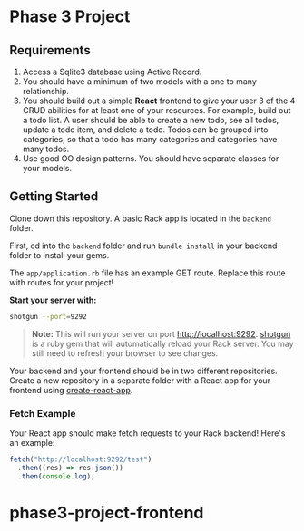 # Phase 3 Project

## Requirements

1. Access a Sqlite3 database using Active Record.
2. You should have a minimum of two models with a one to many relationship.
3. You should build out a simple **React** frontend to give your user 3 of the 4
   CRUD abilities for at least one of your resources. For example, build out a
   todo list. A user should be able to create a new todo, see all todos,
   update a todo item, and delete a todo. Todos can be grouped into categories,
   so that a todo has many categories and categories have many todos.
4. Use good OO design patterns. You should have separate classes for your
   models.

## Getting Started

Clone down this repository. A basic Rack app is located in the `backend` folder.

First, cd into the `backend` folder and run `bundle install` in your backend
folder to install your gems.

The `app/application.rb` file has an example GET route. Replace this route with
routes for your project!

**Start your server with:**

```sh
shotgun --port=9292
```

> **Note:** This will run your server on port
> [http://localhost:9292](http://localhost:9292).
> [shotgun](https://github.com/rtomayko/shotgun) is a ruby gem that will
> automatically reload your Rack server. You may still need to refresh your
> browser to see changes.

Your backend and your frontend should be in two different repositories. Create a
new repository in a separate folder with a React app for your frontend using
[create-react-app][].

### Fetch Example

Your React app should make fetch requests to your Rack backend! Here's an
example:

```js
fetch("http://localhost:9292/test")
  .then((res) => res.json())
  .then(console.log);
```

[create-react-app]: https://create-react-app.dev/docs/getting-started
# phase3-project-frontend
